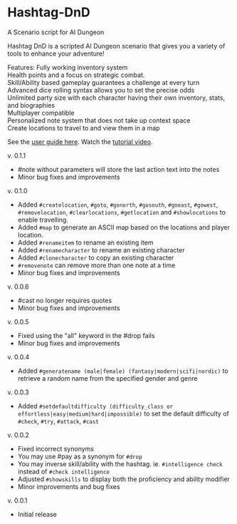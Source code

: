 # Hashtag-DnD
A Scenario script for AI Dungeon

Hashtag DnD is a scripted AI Dungeon scenario that gives you a variety of tools to enhance your adventure!

Features:
Fully working inventory system<br>
Health points and a focus on strategic combat.<br>
Skill/Ability based gameplay guarantees a challenge at every turn<br>
Advanced dice rolling syntax allows you to set the precise odds<br>
Unlimited party size with each character having their own inventory, stats, and biographies<br>
Multiplayer compatible<br>
Personalized note system that does not take up context space<br>
Create locations to travel to and view them in a map

See the [user guide here](https://github.com/raeleus/Hashtag-DnD/wiki).
Watch the [tutorial video](https://youtu.be/E5TYU7rDaBQ).

v. 0.1.1
* #note without parameters will store the last action text into the notes
* Minor bug fixes and improvements

v. 0.1.0
* Added `#createlocation`, `#goto`, `#gonorth`, `#gosouth`, `#goeast`, `#gowest`, `#removelocation`, `#clearlocations`, `#getlocation` and `#showlocations` to enable travelling.
* Added `#map` to generate an ASCII map based on the locations and player location.
* Added `#renameitem` to rename an existing item
* Added `#renamecharacter` to rename an existing character
* Added `#clonecharacter` to copy an existing character
* `#removenote` can remove more than one note at a time
* Minor bug fixes and improvements

v. 0.0.6
* #cast no longer requires quotes
* Minor bug fixes and improvements

v. 0.0.5
* Fixed using the "all" keyword in the #drop fails
* Minor bug fixes and improvements

v. 0.0.4
* Added `#generatename (male|female) (fantasy|modern|scifi|nordic)` to retrieve a random name from the specified gender and genre

v. 0.0.3
* Added `#setdefaultdifficulty (difficulty_class or effortless|easy|medium|hard|impossible)` to set the default difficulty of `#check`, `#try`, `#attack`, `#cast`

v. 0.0.2
* Fixed incorrect synonyms
* You may use #pay as a synonym for `#drop`
* You may inverse skill/ability with the hashtag. ie. `#intelligence check` instead of `#check intelligence`
* Adjusted `#showskills` to display both the proficiency and ability modifier
* Minor improvements and bug fixes

v. 0.0.1
* Initial release
